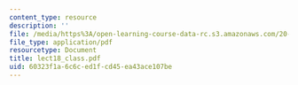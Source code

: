 ```yaml
---
content_type: resource
description: ''
file: /media/https%3A/open-learning-course-data-rc.s3.amazonaws.com/20-462j-molecular-principles-of-biomaterials-spring-2006/60323f1a6c6ced1fcd45ea43ace107be_lect18_class.pdf
file_type: application/pdf
resourcetype: Document
title: lect18_class.pdf
uid: 60323f1a-6c6c-ed1f-cd45-ea43ace107be
---
```

